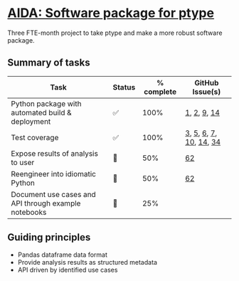# [AIDA: Software package for ptype](https://github.com/alan-turing-institute/Hut23/issues/438)

Three FTE-month project to take ptype and make a more robust software package.

## Summary of tasks

| Task | Status | % complete | GitHub Issue(s) |
| --- | --- | --- | --- |
| Python package with automated build & deployment | :white_check_mark: | 100% | [1](https://github.com/alan-turing-institute/ptype-dmkd/issues/1), [2](https://github.com/alan-turing-institute/ptype-dmkd/issues/2), [9](https://github.com/alan-turing-institute/ptype-dmkd/issues/9), [14](https://github.com/alan-turing-institute/ptype-dmkd/issues/14) |
| Test coverage | :white_check_mark: | 100% | [3](https://github.com/alan-turing-institute/ptype-dmkd/issues/3), [5](https://github.com/alan-turing-institute/ptype-dmkd/issues/5), [6](https://github.com/alan-turing-institute/ptype-dmkd/issues/6), [7](https://github.com/alan-turing-institute/ptype-dmkd/issues/7), [10](https://github.com/alan-turing-institute/ptype-dmkd/issues/10), [14](https://github.com/alan-turing-institute/ptype-dmkd/issues/14), [34](https://github.com/alan-turing-institute/ptype-dmkd/issues/34) |
| Expose results of analysis to user | :construction: | 50% | [62](https://github.com/alan-turing-institute/ptype-dmkd/issues/62) |
| Reengineer into idiomatic Python | :construction: | 50% | [62](https://github.com/alan-turing-institute/ptype-dmkd/issues/62) |
| Document use cases and API through example notebooks | :construction: | 25% | 

## Guiding principles

- Pandas dataframe data format
- Provide analysis results as structured metadata
- API driven by identified use cases
